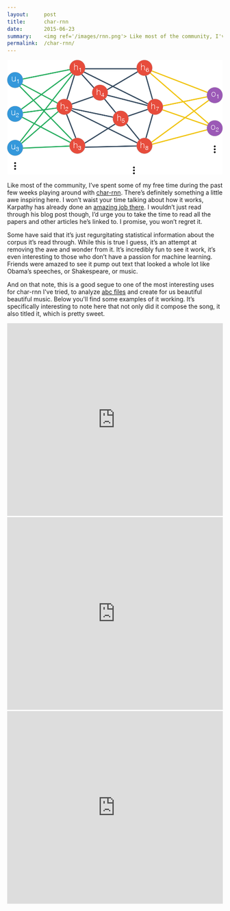 ```yaml
---
layout:     post
title:      char-rnn
date:       2015-06-23
summary:    <img ref='/images/rnn.png'> Like most of the community, I've spent some of my free time during the past few weeks playing around with char-rnn. There's definitely something a little awe inspiring here. I won't waist your time talking about how it works, Karpathy has already done an amazing job there. I wouldn't just read through his blog post though, I'd urge you to take the time to read all the papers and other articles he's linked to. I promise, you won't regret it. 
permalink:  /char-rnn/
---
```


![](/images/rnn.png)

Like most of the community, I’ve spent some of my free time during the past few weeks playing around with [char-rnn](https://github.com/karpathy/char-rnn). There’s definitely something a little awe inspiring here. I won’t waist your time talking about how it works, Karpathy has already done an [amazing job there](http://karpathy.github.io/2015/05/21/rnn-effectiveness/). I wouldn’t just read through his blog post though, I’d urge you to take the time to read all the papers and other articles he’s linked to. I promise, you won’t regret it.

Some have said that it’s just regurgitating statistical information about the corpus it’s read through. While this is true I guess, it’s an attempt at removing the awe and wonder from it. It’s incredibly fun to see it work, it’s even interesting to those who don’t have a passion for machine learning. Friends were amazed to see it pump out text that looked a whole lot like Obama’s speeches, or Shakespeare, or music.

And on that note, this is a good segue to one of the most interesting uses for char-rnn I've tried, to analyze [abc files](http://abcnotation.com) and create for us beautiful beautiful music. Below you'll find some examples of it working. It’s specifically interesting to note here that not only did it compose the song, it also titled it, which is pretty sweet.



<iframe width="100%" height="450" scrolling="no" frameborder="no" src="https://w.soundcloud.com/player/?url=https%3A//api.soundcloud.com/tracks/211735007&amp;auto_play=false&amp;hide_related=false&amp;show_comments=true&amp;show_user=true&amp;show_reposts=false&amp;visual=true"></iframe>


<iframe width="100%" height="450" scrolling="no" frameborder="no" src="https://w.soundcloud.com/player/?url=https%3A//api.soundcloud.com/tracks/211735182&amp;auto_play=false&amp;hide_related=false&amp;show_comments=true&amp;show_user=true&amp;show_reposts=false&amp;visual=true"></iframe>


<iframe width="100%" height="450" scrolling="no" frameborder="no" src="https://w.soundcloud.com/player/?url=https%3A//api.soundcloud.com/tracks/211735260&amp;auto_play=false&amp;hide_related=false&amp;show_comments=true&amp;show_user=true&amp;show_reposts=false&amp;visual=true"></iframe>

